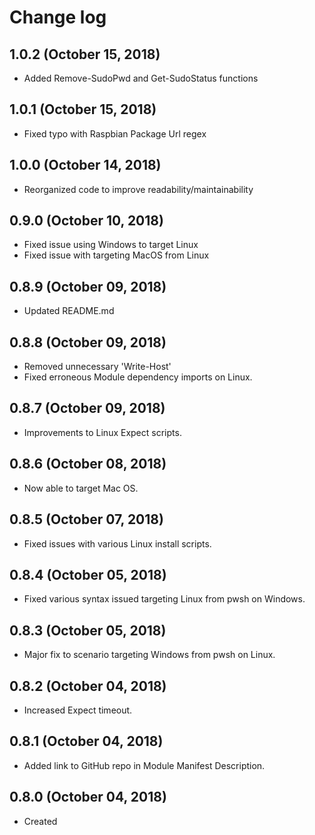 # Change log

## 1.0.2 (October 15, 2018)

- Added Remove-SudoPwd and Get-SudoStatus functions

## 1.0.1 (October 15, 2018)

- Fixed typo with Raspbian Package Url regex

## 1.0.0 (October 14, 2018)

- Reorganized code to improve readability/maintainability

## 0.9.0 (October 10, 2018)

- Fixed issue using Windows to target Linux
- Fixed issue with targeting MacOS from Linux

## 0.8.9 (October 09, 2018)

- Updated README.md

## 0.8.8 (October 09, 2018)

- Removed unnecessary 'Write-Host'
- Fixed erroneous Module dependency imports on Linux.

## 0.8.7 (October 09, 2018)

- Improvements to Linux Expect scripts.

## 0.8.6 (October 08, 2018)

- Now able to target Mac OS.

## 0.8.5 (October 07, 2018)

- Fixed issues with various Linux install scripts.

## 0.8.4 (October 05, 2018)

- Fixed various syntax issued targeting Linux from pwsh on Windows.

## 0.8.3 (October 05, 2018)

- Major fix to scenario targeting Windows from pwsh on Linux.

## 0.8.2 (October 04, 2018)

- Increased Expect timeout.

## 0.8.1 (October 04, 2018)

- Added link to GitHub repo in Module Manifest Description.

## 0.8.0 (October 04, 2018)

- Created

